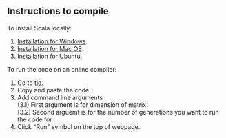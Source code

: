 ## Instructions to compile

To install Scala locally:
1. [Installation for Windows](https://www.geeksforgeeks.org/how-to-install-scala-in-windows/).
2. [Installation for Mac OS](https://medium.com/@djamaldg/how-to-install-scala-on-macos-5771d55339cb).
3. [Installation for Ubuntu](https://www.codersbistro.com/blog/installing-scala-ubuntu/).

To run the code on an online compiler:
1. Go to [tio](https://tio.run/#).
2. Copy and paste the code.
3. Add command line arguments<br /> 
  (3.1) First argument is for dimension of matrix<br /> 
  (3.2) Second arguemt is for the number of generations you want to run the code for<br /> 
4. Click "Run" symbol on the top of webpage.
